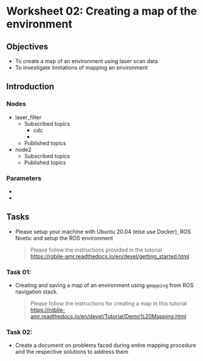 Worksheet 02: Creating a map of the environment
==============

Objectives
---------
* To create a map of an environment using laser scan data
* To investigate limitations of mapping an environment 
<!-- publishes ROS geometry_msgs/Twist messages to the cmd_vel -->
<!-- The default launch file in kelo_tulip/launch/example.launch loads the YAML configuration from config/example.yaml. Feel free to change parameters directly in this config file, or to make a copy and adjust the launch file to load the new file -->
<!-- roslaunch kelo_tulip example.launch -->

<!-- Wheels: The controller needs to know the number of wheels and their location in the body fixed frame of the platform as well as the offset of their pivot encoder (the encoder value when the wheel is oriented forward). This information should be included in the YAML configuration file in the following manner -->

<!-- num_wheels: 4

wheel0:
  ethercat_number: 6
  x: 0.175
  y: 0.1605
  a: 3.14

wheel1:
  ... -->



Introduction
---------
### Nodes
* laser_filter
    - Subscribed topics
        - cdc
        - 
    - Published topics
* node2
    - Subscribed topics
    - Published topics
### Parameters
* 
* 
Tasks
----------

* Please setup your machine with Ubuntu 20.04 (else use Docker), ROS Noetic and setup the ROS environment 
    > Please follow the instructions provided in the tutorial   
https://robile-amr.readthedocs.io/en/devel/getting_started.html

### Task 01:
* Creating and saving a map of an environment using `gmapping` from ROS navigation stack.  
    > Please follow the instructions for creating a map in this tutorial   
https://robile-amr.readthedocs.io/en/devel/Tutorial/Demo%20Mapping.html

### Task 02:  
* Create a document on problems faced during entire mapping procedure and the respective solutions to address them